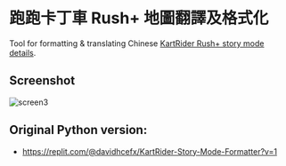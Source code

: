 # 跑跑卡丁車 Rush+ 地圖翻譯及格式化
Tool for formatting & translating Chinese [KartRider Rush+ story mode details][0].

## Screenshot
![screen3](https://user-images.githubusercontent.com/23246033/147387798-e9b51909-732e-4543-9c6f-e516722577f5.png)

## Original Python version:
- https://replit.com/@davidhcefx/KartRider-Story-Mode-Formatter?v=1


[0]: https://github.com/davidhcefx/KartRider-Rush-Story-Mode-Details
